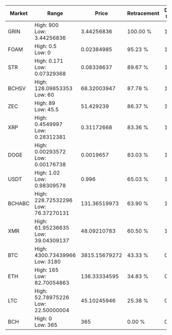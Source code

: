 | Market | Range | Price| Retracement | Doubles to 50% |
| --- | --- | --- | --- | --- |
| GRIN | High: 900<br />Low: 3.44256836 | 3.44256836 | 100.00 % | 131.22 |
| FOAM | High: 0.5<br />Low: 0 | 0.02384985 | 95.23 % | 10.48 |
| STR | High: 0.171<br />Low: 0.07329368 | 0.08338637 | 89.67 % | 1.46 |
| BCHSV | High: 128.09853353<br />Low: 60 | 68.32003947 | 87.78 % | 1.38 |
| ZEC | High: 89<br />Low: 45.5 | 51.429239 | 86.37 % | 1.31 |
| XRP | High: 0.4549997<br />Low: 0.28312381 | 0.31172668 | 83.36 % | 1.18 |
| DOGE | High: 0.00293572<br />Low: 0.00176738 | 0.0019657 | 83.03 % | 1.20 |
| USDT | High: 1.02<br />Low: 0.98309578 | 0.996 | 65.03 % | 1.01 |
| BCHABC | High: 228.72532296<br />Low: 76.37270131 | 131.36519973 | 63.90 % | 1.16 |
| XMR | High: 61.95236635<br />Low: 39.04309137 | 48.09210783 | 60.50 % | 1.05 |
| BTC | High: 4300.73439966<br />Low: 3180 | 3815.15679272 | 43.33 % | 0.00 |
| ETH | High: 165<br />Low: 82.70054863 | 136.33334595 | 34.83 % | 0.00 |
| LTC | High: 52.78975226<br />Low: 22.50000004 | 45.10245946 | 25.38 % | 0.00 |
| BCH | High: 0<br />Low: 365 | 365 | 0.00 % | 0.00 |
